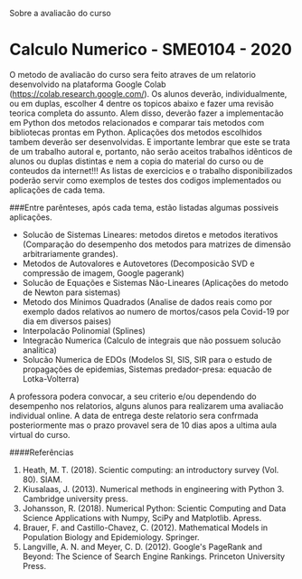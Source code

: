 Sobre a avaliacão do curso
# Calculo Numerico - SME0104 - 2020
O metodo de avaliacão do curso sera feito atraves de um relatorio desenvolvido
na plataforma Google Colab (https://colab.research.google.com/). Os
alunos deverão, individualmente, ou em duplas, escolher 4 dentre os topicos
abaixo e fazer uma revisão teorica completa do assunto. Alem disso, deverão
fazer a implementacão em Python dos metodos relacionados e comparar tais
metodos com bibliotecas prontas em Python. Aplicações dos metodos escolhidos
tambem deverão ser desenvolvidas. E importante lembrar que este se trata
de um trabalho autoral e, portanto, não serão aceitos trabalhos idênticos de
alunos ou duplas distintas e nem a copia do material do curso ou de conteudos
da internet!!! As listas de exercicios e o trabalho disponibilizados poderão servir
como exemplos de testes dos codigos implementados ou aplicações de cada tema.

###Entre parênteses, após cada tema, estão listadas algumas possiveis aplicações.

- Solucão de Sistemas Lineares: metodos diretos e metodos iterativos (Comparação 
do desempenho dos metodos para matrizes de dimensão arbitrariamente grandes).
- Metodos de Autovalores e Autovetores (Decomposicão SVD e compressão
de imagem, Google pagerank)
- Solucão de Equações e Sistemas Não-Lineares (Aplicações do metodo de
Newton para sistemas)
- Metodo dos Mínimos Quadrados (Analise de dados reais como por exemplo
dados relativos ao numero de mortos/casos pela Covid-19 por dia em diversos
paises)
- Interpolacão Polinomial (Splines)
- Integracão Numerica (Calculo de integrais que não possuem solucão analitica)
- Solucão Numerica de EDOs (Modelos SI, SIS, SIR para o estudo de propagações
de epidemias, Sistemas predador-presa: equacão de Lotka-Volterra)


A professora podera convocar, a seu criterio e/ou dependendo do desempenho
nos relatorios, alguns alunos para realizarem uma avaliacão individual
online.
A data de entrega deste relatorio sera confrmada posteriormente mas o
prazo provavel sera de 10 dias apos a ultima aula virtual do curso.

####Referências
1) Heath, M. T. (2018). Scientic computing: an introductory survey (Vol. 80).
SIAM.
2) Kiusalaas, J. (2013). Numerical methods in engineering with Python 3.
Cambridge university press.
3) Johansson, R. (2018). Numerical Python: Scientic Computing and Data
Science Applications with Numpy, SciPy and Matplotlib. Apress.
4) Brauer, F. and Castillo-Chavez, C. (2012). Mathematical Models in Population
Biology and Epidemiology. Springer.
5) Langville, A. N. and Meyer, C. D. (2012). Google's PageRank and Beyond:
The Science of Search Engine Rankings. Princeton University Press.